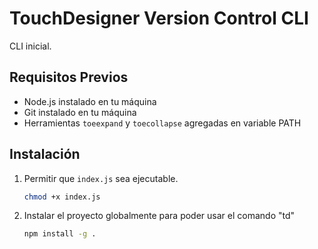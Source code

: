 # TouchDesigner Version Control CLI

CLI inicial.

## Requisitos Previos

- Node.js instalado en tu máquina
- Git instalado en tu máquina
- Herramientas `toeexpand` y `toecollapse` agregadas en variable PATH

## Instalación


1. Permitir que `index.js` sea ejecutable.

    ```bash
    chmod +x index.js
    ```

2. Instalar el proyecto globalmente para poder usar el comando "td"

    ```bash
    npm install -g .
    ```

